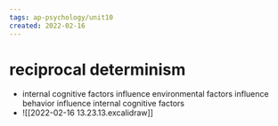 ```yaml
---
tags: ap-psychology/unit10 
created: 2022-02-16
---
```


# reciprocal determinism

- internal cognitive factors influence environmental factors influence behavior influence internal cognitive factors
- ![[2022-02-16 13.23.13.excalidraw]] 
